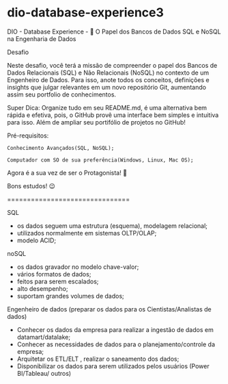 # dio-database-experience3
DIO - Database Experience -  O Papel dos Bancos de Dados SQL e NoSQL na Engenharia de Dados


Desafio

Neste desafio, você terá a missão de compreender o papel dos Bancos de Dados Relacionais (SQL) e Não Relacionais (NoSQL) no contexto de um Engenheiro de Dados. Para isso, anote todos os conceitos, definições e insights que julgar relevantes em um novo repositório Git, aumentando assim seu portfolio de conhecimentos.

Super Dica: Organize tudo em seu README.md, é uma alternativa bem rápida e efetiva, pois, o GitHub provê uma interface bem simples e intuitiva para isso. Além de ampliar seu portifólio de projetos no GitHub!

Pré-requisitos:

    Conhecimento Avançados(SQL, NoSQL);

    Computador com SO de sua preferência(Windows, Linux, Mac OS);

Agora é a sua vez de ser o Protagonista! 🤩

Bons estudos! 😉

===============================

SQL
- os dados seguem uma estrutura (esquema), modelagem relacional;
- utilizados normalmente em sistemas OLTP/OLAP;
- modelo ACID;


noSQL
- os dados gravador no modelo chave-valor;
- vários formatos de dados;
- feitos para serem escalados;
- alto desempenho;
- suportam grandes volumes de dados;

Engenheiro de dados (preparar os dados para os Cientistas/Analistas de dados)
- Conhecer os dados da empresa para realizar a ingestão de dados em datamart/datalake;
- Conhecer as necessidades de dados para o planejamento/controle da empresa;
- Arquitetar os ETL/ELT , realizar o saneamento dos dados;
- Disponibilizar os dados para serem utilizados pelos usuários (Power BI/Tableau/ outros)



